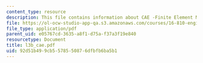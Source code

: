 ```yaml
---
content_type: resource
description: This file contains information about CAE -Finite Element Method.
file: https://ol-ocw-studio-app-qa.s3.amazonaws.com/courses/16-810-engineering-design-and-rapid-prototyping-january-iap-2007/92d51b499cb5578550876dfbfb6ba5b1_l3b_cae.pdf
file_type: application/pdf
parent_uid: e05767cd-3635-a8f1-d75a-f37a3f19e840
resourcetype: Document
title: l3b_cae.pdf
uid: 92d51b49-9cb5-5785-5087-6dfbfb6ba5b1
---
```

